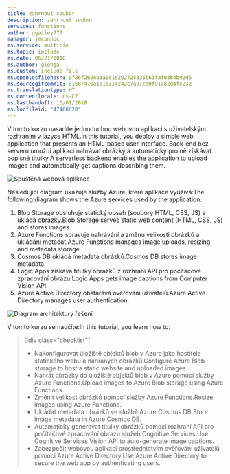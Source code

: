```yaml
---
title: zahrnout soubor
description: zahrnout soubor
services: functions
author: ggailey777
manager: jeconnoc
ms.service: multiple
ms.topic: include
ms.date: 06/21/2018
ms.author: glenga
ms.custom: include file
ms.openlocfilehash: 0f86f2698a3a0c1e20272c335b63faf03b4b92d6
ms.sourcegitcommit: 81587470a181e314242c7a97cd0f91c82d4fe232
ms.translationtype: HT
ms.contentlocale: cs-CZ
ms.lasthandoff: 10/01/2018
ms.locfileid: "47460020"
---
```

<span data-ttu-id="7e9ce-103">V tomto kurzu nasadíte jednoduchou webovou aplikaci s uživatelským rozhraním v jazyce HTML.</span><span class="sxs-lookup"><span data-stu-id="7e9ce-103">In this tutorial, you deploy a simple web application that presents an HTML-based user interface.</span></span> <span data-ttu-id="7e9ce-104">Back-end bez serveru umožní aplikaci nahrávat obrázky a automaticky pro ně získávat popisné titulky.</span><span class="sxs-lookup"><span data-stu-id="7e9ce-104">A serverless backend enables the application to upload images and automatically get captions describing them.</span></span>

![Spuštěná webová aplikace](media/functions-first-serverless-web-app/0-app-screenshot-finished.png)

<span data-ttu-id="7e9ce-106">Následující diagram ukazuje služby Azure, které aplikace využívá:</span><span class="sxs-lookup"><span data-stu-id="7e9ce-106">The following diagram shows the Azure services used by the application:</span></span>

1. <span data-ttu-id="7e9ce-107">Blob Storage obsluhuje statický obsah (soubory HTML, CSS, JS) a ukládá obrázky.</span><span class="sxs-lookup"><span data-stu-id="7e9ce-107">Blob Storage serves static web content (HTML, CSS, JS) and stores images.</span></span>
2. <span data-ttu-id="7e9ce-108">Azure Functions spravuje nahrávání a změnu velikosti obrázků a ukládání metadat.</span><span class="sxs-lookup"><span data-stu-id="7e9ce-108">Azure Functions manages image uploads, resizing, and metadata storage.</span></span>
3. <span data-ttu-id="7e9ce-109">Cosmos DB ukládá metadata obrázků.</span><span class="sxs-lookup"><span data-stu-id="7e9ce-109">Cosmos DB stores image metadata.</span></span>
4. <span data-ttu-id="7e9ce-110">Logic Apps získává titulky obrázků z rozhraní API pro počítačové zpracování obrazu.</span><span class="sxs-lookup"><span data-stu-id="7e9ce-110">Logic Apps gets image captions from Computer Vision API.</span></span>
5. <span data-ttu-id="7e9ce-111">Azure Active Directory obstarává ověřování uživatelů.</span><span class="sxs-lookup"><span data-stu-id="7e9ce-111">Azure Active Directory manages user authentication.</span></span>

![Diagram architektury řešení](media/functions-first-serverless-web-app/0-architecture.jpg)

<span data-ttu-id="7e9ce-113">V tomto kurzu se naučíte:</span><span class="sxs-lookup"><span data-stu-id="7e9ce-113">In this tutorial, you learn how to:</span></span>
> [!div class="checklist"]
> * <span data-ttu-id="7e9ce-114">Nakonfigurovat úložiště objektů blob v Azure jako hostitele statického webu a nahraných obrázků.</span><span class="sxs-lookup"><span data-stu-id="7e9ce-114">Configure Azure Blob storage to host a static website and uploaded images.</span></span>
> * <span data-ttu-id="7e9ce-115">Nahrát obrázky do úložiště objektů blob v Azure pomocí služby Azure Functions.</span><span class="sxs-lookup"><span data-stu-id="7e9ce-115">Upload images to Azure Blob storage using Azure Functions.</span></span>
> * <span data-ttu-id="7e9ce-116">Změnit velikost obrázků pomocí služby Azure Functions.</span><span class="sxs-lookup"><span data-stu-id="7e9ce-116">Resize images using Azure Functions.</span></span>
> * <span data-ttu-id="7e9ce-117">Ukládat metadata obrázků ve službě Azure Cosmos DB.</span><span class="sxs-lookup"><span data-stu-id="7e9ce-117">Store image metadata in Azure Cosmos DB.</span></span>
> * <span data-ttu-id="7e9ce-118">Automaticky generovat titulky obrázků pomocí rozhraní API pro počítačové zpracování obrazu služeb Cognitive Services.</span><span class="sxs-lookup"><span data-stu-id="7e9ce-118">Use Cognitive Services Vision API to auto-generate image captions.</span></span>
> * <span data-ttu-id="7e9ce-119">Zabezpečit webovou aplikaci prostřednictvím ověřování uživatelů pomocí Azure Active Directory.</span><span class="sxs-lookup"><span data-stu-id="7e9ce-119">Use Azure Active Directory to secure the web app by authenticating users.</span></span>
